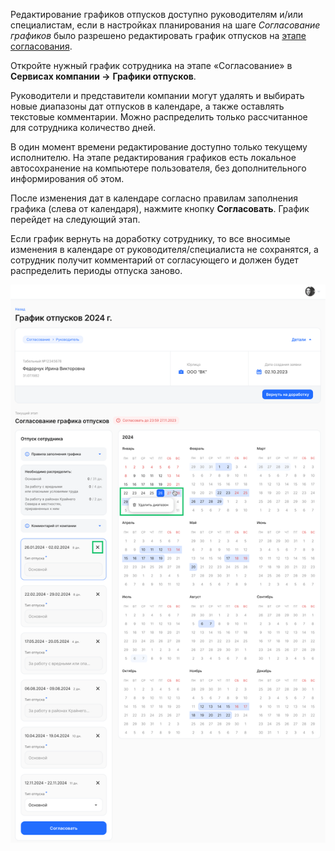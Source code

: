 Редактирование графиков отпусков доступно руководителям и/или специалистам, если в настройках планирования на шаге *Согласование графиков* было разрешено редактировать график отпусков на [этапе согласования](/ru/hr/company/vacation/create/settings#soglasovanie_grafikov).

Откройте нужный график сотрудника на этапе «Согласование» в **Сервисах компании →** **Графики отпусков**.

Руководители и представители компании могут удалять и выбирать новые диапазоны дат отпусков в календаре, а также оставлять текстовые комментарии. Можно распределить только рассчитанное для сотрудника количество дней. 

В один момент времени редактирование доступно только текущему исполнителю. На этапе редактирования графиков есть локальное автосохранение на компьютере пользователя, без дополнительного информирования об этом.

После изменения дат в календаре согласно правилам заполнения графика (слева от календаря), нажмите кнопку **Согласовать**. График перейдет на следующий этап.

<warn>
Если график вернуть на доработку сотруднику, то все вносимые изменения в календаре от руководителя/специалиста не сохранятся, а сотрудник получит комментарий от согласующего и должен будет распределить периоды отпуска заново. 
</warn>

![](./assets/edit-company-1.png)
